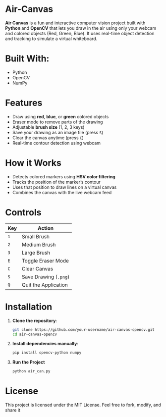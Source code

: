 # Air-Canvas
**Air Canvas** is a fun and interactive computer vision project built with **Python** and **OpenCV** that lets you draw in the air using only your webcam and colored objects (Red, Green, Blue). It uses real-time object detection and tracking to simulate a virtual whiteboard.
# Built With:
- Python
- OpenCV
- NumPy
  
# Features
- Draw using **red**, **blue**, or **green** colored objects
- Eraser mode to remove parts of the drawing
- Adjustable **brush size** (1, 2, 3 keys)
- Save your drawing as an image file (press `S`)
- Clear the canvas anytime (press `C`)
- Real-time contour detection using webcam
# How it Works

- Detects colored markers using **HSV color filtering**
- Tracks the position of the marker’s contour
- Uses that position to draw lines on a virtual canvas
- Combines the canvas with the live webcam feed
  
# Controls
| Key        | Action                     |
|------------|-----------------------------|
| `1`        | Small Brush                 |
| `2`        | Medium Brush                |
| `3`        | Large Brush                 |
| `E`        | Toggle Eraser Mode          |
| `C`        | Clear Canvas                |
| `S`        | Save Drawing (`.png`)       |
| `Q`        | Quit the Application        |

# Installation

1. **Clone the repository**:
   ```bash
   git clone https://github.com/your-username/air-canvas-opencv.git
   cd air-canvas-opencv
2. **Install dependencies manually**:
   ```bash
   pip install opencv-python numpy

3. **Run the Project**
   ```bash
   python air_can.py

# License
This project is licensed under the MIT License.
Feel free to fork, modify, and share it
